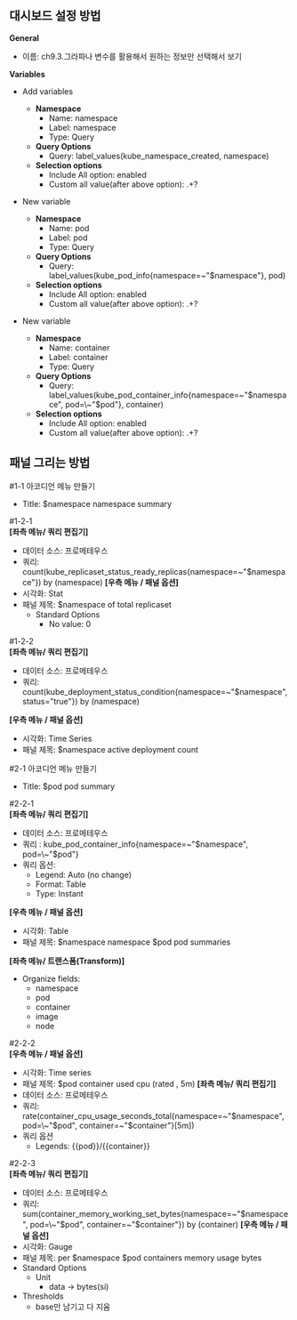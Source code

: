 ## 대시보드 설정 방법 
**General** 
* 이름: ch9.3.그라파나 변수를 활용해서 원하는 정보만 선택해서 보기

**Variables**
  - Add variables 
    - **Namespace**
      - Name: namespace
      - Label: namespace
      - Type: Query
    - **Query Options**
      - Query: label_values(kube_namespace_created, namespace)
    - **Selection options**
      - Include All option: enabled 
      - Custom all value(after above option): .+? 

  - New variable 
    - **Namespace**
      - Name: pod
      - Label: pod
      - Type: Query
    - **Query Options**
      - Query: label_values(kube_pod_info{namespace=\~"$namespace"}, pod)
    - **Selection options**
      - Include All option: enabled 
      - Custom all value(after above option): .+? 

  - New variable 
    - **Namespace**
      - Name: container
      - Label: container
      - Type: Query
    - **Query Options**
      - Query: label_values(kube_pod_container_info{namespace=\~"$namespace", pod=\~"$pod"}, container)
    - **Selection options**
      - Include All option: enabled 
      - Custom all value(after above option): .+? 

## 패널 그리는 방법 

#1-1 아코디언 메뉴 만들기
* Title: $namespace namespace summary 

#1-2-1 </br>
**[좌측 메뉴/ 쿼리 편집기]** 
* 데이터 소스: 프로메테우스
* 쿼리: count(kube_replicaset_status_ready_replicas{namespace=\~"$namespace"}) by (namespace)
**[우측 메뉴 / 패널 옵션]**
* 시각화: Stat
* 패널 제목: $namespace of total replicaset 
  - Standard Options
    - No value: 0

#1-2-2 </br>
**[좌측 메뉴/ 쿼리 편집기]** 
* 데이터 소스: 프로메테우스
* 쿼리: count(kube_deployment_status_condition{namespace=\~"$namespace", status="true"}) by (namespace)

**[우측 메뉴 / 패널 옵션]**
* 시각화: Time Series
* 패널 제목: $namespace active deployment count


#2-1 아코디언 메뉴 만들기
* Title: $pod pod summary

#2-2-1 </br>
**[좌측 메뉴/ 쿼리 편집기]**
* 데이터 소스: 프로메테우스
* 쿼리 : kube_pod_container_info{namespace=\~"$namespace", pod=\~"$pod"}
* 쿼리 옵션:
  - Legend: Auto (no change)
  - Format: Table
  - Type: Instant

**[우측 메뉴 / 패널 옵션]**
* 시각화: Table
* 패널 제목: $namespace namespace $pod pod summaries

**[좌측 메뉴/ 트랜스폼(Transform)]** 
* Organize fields:
  - namespace
  - pod
  - container
  - image
  - node

#2-2-2 </br>
**[우측 메뉴 / 패널 옵션]**
* 시각화: Time series
* 패널 제목: $pod container used cpu (rated , 5m)
**[좌측 메뉴/ 쿼리 편집기]**
* 데이터 소스: 프로메테우스
* 쿼리: rate(container_cpu_usage_seconds_total{namespace=\~"$namespace", pod=\~"$pod", container=\~"$container"}[5m])
* 쿼리 옵션
  - Legends: {{pod}}/{{container}}

#2-2-3 </br>
**[좌측 메뉴/ 쿼리 편집기]** 
* 데이터 소스: 프로메테우스
* 쿼리:  sum(container_memory_working_set_bytes{namespace=\~"$namespace", pod=\~"$pod", container=\~"$container"}) by (container)
**[우측 메뉴 / 패널 옵션]**
* 시각화: Gauge
* 패널 제목: per $namespace $pod containers memory usage bytes
* Standard Options
  - Unit
    - data -> bytes(si)
* Thresholds
  - base만 남기고 다 지움

